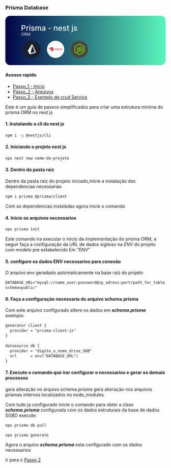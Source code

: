 ### Prisma Database

![img](imageReadme/imageREADME.png)

#### **Acesso rapido**

- [Passo_1 - Inicio ](README.md)
- [Passo_2 - Arquivos](/Passo_2/README.md)
- [Passo_3 - Exemplo de crud Service](/Passo_3/README.md)

Este é um guia de passos simplificados para criar uma estrutura minima do prisma ORM no nest js

#### 1. Instalando a cli do nest js

```bash
npm i -g @nestjs/cli
```

#### 2. Iniciando o projeto nest js

```bash
npx nest new nome-do-projeto
```

#### 3. Dentro da pasta raiz

Dentro da pasta raiz do projeto iniciado,inicie a instalação das dependencias necessarias

```bash
npm i prisma @prisma/client
```

Com as dependencias instaladas agora inicie o comando

#### 4. Inicie os arquivos necessarios

```bash
npx prisma init
```

Este comando ira executar o inicio da implementação do prisma ORM, a seguir faça a configuração da URL de dados sigiloso na _ENV_ do projeto com modelo pre estabelecido
Em "ENV"

#### 5. configure os dados ENV necessarios para conexão

O arquivo env geradado automaticamente na base raiz do projeto

```
DATABASE_URL="mysql://name_user:password@ip_adress:port/path_for_table_in_database?schema=public"
```

#### 6. Faça a configuração necessaria do arquivo schema.prisma

Com este arquivo configurado altere os dados em **_schema.prisma_**
exemplo:

```prisma
generator client {
  provider = "prisma-client-js"
}

datasource db {
  provider = "digite_o_nome_drive_SGB"
  url      = env("DATABASE_URL")
}
```

#### 7. Execute o comando que irar configurar o necessarios e gerar os demais processos

gera alteração no arquivo schema.prisma
gera alteração nos arquivos prismas internos localizados no node_modules

Com tudo ja configurado inicie o comando para obter a class **_schema.prisma_** configurada com os dados estruturais da base de dados SGBD
execute:

```bash
npx prisma db pull
```

```bash
npx prisma generate
```

Agora o arquivo **_schema.prisma_** esta configurado com os dados necessarios

Ir para o [Passo 2](Passo_2/README.md)
